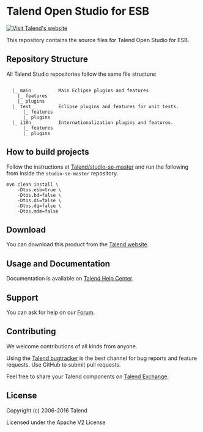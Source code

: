 # Talend Open Studio for ESB


[![Visit Talend's website](https://www.talend.com/wp-content/uploads/2016/07/talend-logo.png "Talend")](http://www.talend.com/)


This repository contains the source files for Talend Open Studio for ESB.


## Repository Structure

All Talend Studio repositories follow the same file structure:

```

  |_ main          Main Eclipse plugins and features
    |_ features
    |_ plugins
  |_ test          Eclipse plugins and features for unit tests. 
      |_ features
      |_ plugins
  |_ i18n          Internationalization plugins and features.
      |_ features
      |_ plugins
```

## How to build projects

Follow the instructions at [Talend/studio-se-master](https://github.com/Talend/studio-se-master) and run the following from inside the `studio-se-master` repository.

```
mvn clean install \
    -Dtos.esb=true \
    -Dtos.bd=false \
    -Dtos.di=false \
    -Dtos.dq=false \
    -Dtos.mdm=false
```

## Download

You can download this product from the [Talend website](http://www.talend.com/download/talend-open-studio?qt-product_tos_download_new=3&utm_medium=communityext&utm_source=github&utm_campaign=tosesb).


## Usage and Documentation

Documentation is available on [Talend Help Center](http://help.talend.com/).


## Support 

You can ask for help on our [Forum](http://www.talend.com/services/technical-support).


## Contributing

We welcome contributions of all kinds from anyone.

Using the [Talend bugtracker](http://jira.talendforge.org/) is the best channel for bug reports and feature requests. Use GitHub to submit pull requests.

Feel free to share your Talend components on [Talend Exchange](http://www.talendforge.org/exchange).

## License

Copyright (c) 2006-2016 Talend

Licensed under the Apache V2 License

